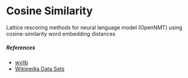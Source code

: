 # Cosine Similarity

Lattice rescoring methods for neural language model (OpenNMT) using cosine-similarity word embedding distances

#####  References
- [wvlib](https://github.com/spyysalo/wvlib)
- [Wikipedia Data Sets](http://www.cs.pomona.edu/~dkauchak/simplification/)

